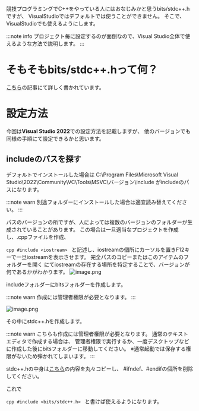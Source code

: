 <!--
title:   Visual StudioでC++のbits/stdc++.hを使う
tags:    C++,VisualStudio,競技プログラミング
id:      d24ab868f7090586b0bc
private: false
-->
競技プログラミングでC++をやっている人にはおなじみかと思うbits/stdc++.hですが、
VisualStudioではデフォルトでは使うことができません。
そこで、VisualStudioでも使えるようにします。

:::note info
プロジェクト毎に設定するのが面倒なので、Visual Studio全体で使えるような方法で説明します。
:::
# そもそもbits/stdc++.hって何？
[こちら](https://qiita.com/hakatashi/items/f9d9abf05a002b5c4dc5)の記事にて詳しく書かれています。

# 設定方法
今回は**Visual Studio 2022**での設定方法を記載しますが、
他のバージョンでも同様の手順にて設定できるかと思います。

## includeのパスを探す
デフォルトでインストールした場合は
C:\Program Files\Microsoft Visual Studio\2022\Community\VC\Tools\MSVC\バージョン\include
がincludeのパスになります。

:::note warn
別途フォルダーにインストールした場合は適宜読み替えてください。
:::

パスのバージョンの所ですが、人によっては複数のバージョンのフォルダーが生成されていることがあります。
この場合は一旦適当なプロジェクトを作成し、.cppファイルを作成、

`cpp
#include <iostream>
`
と記述し、iostreamの個所にカーソルを置きF12キーで一旦iostreamを表示させます。
完全パスのコピーまたはこのアイテムのフォルダーを開く
にてiostreamの存在する場所を特定することで、バージョンが何であるかがわかります。
![image.png](https://qiita-image-store.s3.ap-northeast-1.amazonaws.com/0/855481/56cb61fa-8b61-087b-1e64-1f25576c3870.png)

includeフォルダーにbitsフォルダーを作成します。

:::note warn
作成には管理者権限が必要となります。
:::

![image.png](https://qiita-image-store.s3.ap-northeast-1.amazonaws.com/0/855481/2fef6199-50ac-af29-7669-8d075744429d.png)

その中にstdc++.hを作成します。

:::note warn
こちらも作成には管理者権限が必要となります。
通常のテキストエディタで作成する場合は、
管理者権限で実行するか、一度デスクトップなどに作成した後にbitsフォルダーに移動してください。
※通常起動では保存する権限がないため弾かれてしまいます。
:::

stdc++.hの中身は[こちら](https://gcc.gnu.org/git/?p=gcc.git;a=blob;f=libstdc%2B%2B-v3/include/precompiled/stdc%2B%2B.h)の内容を丸々コピーし、
#ifndef、#endifの個所を削除してください。



これで

`cpp
#include <bits/stdc++.h>
`
と書けば使えるようになります。